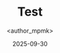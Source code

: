 ---
title: Test
date: 2025-09-30
categories: [2-Networking, 4Net-Labs]
tags: [networking, services]
author: <author_mpmk>
---